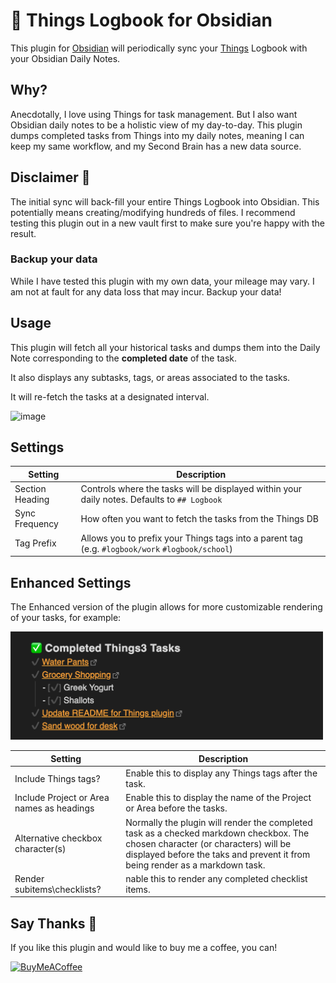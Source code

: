 # 📕 Things Logbook for Obsidian

This plugin for [Obsidian](https://obsidian.md/) will periodically sync your [Things](https://culturedcode.com/things/) Logbook with your Obsidian Daily Notes.

## Why?

Anecdotally, I love using Things for task management. But I also want Obsidian daily notes to be a holistic view of my day-to-day. This plugin dumps completed tasks from Things into my daily notes, meaning I can keep my same workflow, and my Second Brain has a new data source.

## Disclaimer 🚨

The initial sync will back-fill your entire Things Logbook into Obsidian. This potentially means creating/modifying hundreds of files. I recommend testing this plugin out in a new vault first to make sure you're happy with the result.

### Backup your data

While I have tested this plugin with my own data, your mileage may vary. I am not at fault for any data loss that may incur. Backup your data!

## Usage

This plugin will fetch all your historical tasks and dumps them into the Daily Note corresponding to the **completed date** of the task.

It also displays any subtasks, tags, or areas associated to the tasks.

It will re-fetch the tasks at a designated interval.

<img width="452" alt="image" src="https://user-images.githubusercontent.com/693981/105621501-144e6a80-5dd6-11eb-9462-4f7ba342afbc.png">

## Settings

| Setting         | Description                                                                                      |
| --------------- | ------------------------------------------------------------------------------------------------ |
| Section Heading | Controls where the tasks will be displayed within your daily notes. Defaults to `## Logbook`     |
| Sync Frequency  | How often you want to fetch the tasks from the Things DB                                         |
| Tag Prefix      | Allows you to prefix your Things tags into a parent tag (e.g. `#logbook/work` `#logbook/school`) |


## Enhanced Settings

The Enhanced version of the plugin allows for more customizable rendering of your tasks, for example:

<img width="500" alt="image" src="https://github.com/RachelAmbler/obsidian-things-logbook/blob/main/Assets/EnhancedRenderingExample.png?raw=true">

| Setting                                   | Description                                                                                                                                                                                                    |
|-------------------------------------------|----------------------------------------------------------------------------------------------------------------------------------------------------------------------------------------------------------------|
| Include Things tags?                      | Enable this to display any Things tags after the task.                                                                                                                                                         |
| Include Project or Area names as headings | Enable this to display the name of the Project or Area before the tasks.                                                                                                                                       |
| Alternative checkbox character(s)         | Normally the plugin will render the completed task as a checked markdown checkbox. The chosen character (or characters) will be displayed before the taks and prevent it from being render as a markdown task. |
| Render subitems\checklists?               | nable this to render any completed checklist items.                                                                                                                                                            |

## Say Thanks 🙏

If you like this plugin and would like to buy me a coffee, you can!

[<img src="https://cdn.buymeacoffee.com/buttons/v2/default-violet.png" alt="BuyMeACoffee" width="100">](https://www.buymeacoffee.com/RachelAmbler)